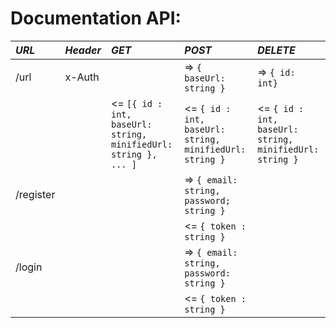 # Documentation API:
| *URL* | *Header*| *GET* | *POST* | *DELETE* |
| :------------- | :------------- | :------------- | :------------- | :------------- |
| /url | x-Auth | | => `{ baseUrl: string }` | => `{ id: int}` |
| | |  <= `[{ id : int, baseUrl: string, minifiedUrl: string }, ... ]` | <= `{ id : int, baseUrl: string, minifiedUrl: string }` |  <= `{ id : int, baseUrl: string, minifiedUrl: string }` |
| /register | | | => `{ email: string, password; string }` | |
| | | | <= `{ token : string }` | |
| /login | | | => `{ email: string, password: string }` | |
| | | | <= `{ token : string }` | |
